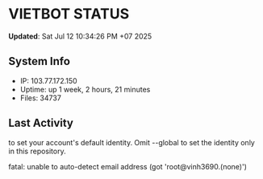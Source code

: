 # VIETBOT STATUS
**Updated**: Sat Jul 12 10:34:26 PM +07 2025

## System Info
- IP: 103.77.172.150
- Uptime: up 1 week, 2 hours, 21 minutes
- Files: 34737

## Last Activity

to set your account's default identity.
Omit --global to set the identity only in this repository.

fatal: unable to auto-detect email address (got 'root@vinh3690.(none)')
